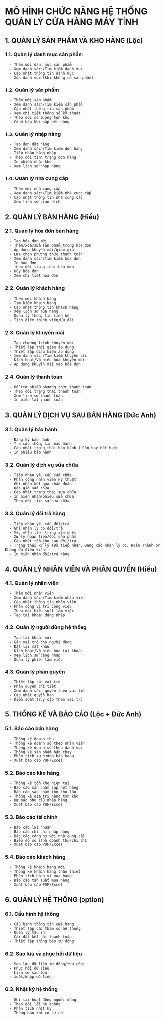 # MÔ HÌNH CHỨC NĂNG HỆ THỐNG QUẢN LÝ CỬA HÀNG MÁY TÍNH

## 1. QUẢN LÝ SẢN PHẨM VÀ KHO HÀNG (Lộc)
   ### 1.1. Quản lý danh mục sản phẩm
      - Thêm mới danh mục sản phẩm
      - Xem danh sách/Tìm kiếm danh mục
      - Cập nhật thông tin danh mục
      - Xóa danh mục (khi không có sản phẩm)

   ### 1.2. Quản lý sản phẩm
      - Thêm mới sản phẩm
      - Xem danh sách/Tìm kiếm sản phẩm
      - Cập nhật thông tin sản phẩm
      - Xem chi tiết thông số kỹ thuật
      - Theo dõi số lượng tồn kho
      - Cảnh báo khi sắp hết hàng

   ### 1.3. Quản lý nhập hàng
      - Tạo đơn đặt hàng
      - Xem danh sách/Tìm kiếm đơn hàng
      - Tiếp nhận hàng nhập
      - Theo dõi tình trạng đơn hàng
      - In phiếu nhập kho
      - Xem lịch sử nhập hàng

   ### 1.4. Quản lý nhà cung cấp
      - Thêm mới nhà cung cấp
      - Xem danh sách/Tìm kiếm nhà cung cấp
      - Cập nhật thông tin nhà cung cấp
      - Xem lịch sử giao dịch

## 2. QUẢN LÝ BÁN HÀNG (Hiếu)
   ### 2.1. Quản lý hóa đơn bán hàng
      - Tạo hóa đơn mới
      - Thêm/xóa/sửa sản phẩm trong hóa đơn
      - Áp dụng khuyến mãi/giảm giá
      - Lựa chọn phương thức thanh toán
      - Xem danh sách/Tìm kiếm hóa đơn
      - In hóa đơn
      - Theo dõi trạng thái hóa đơn
      - Hủy hóa đơn
      - Xem chi tiết hóa đơn

   ### 2.2. Quản lý khách hàng
      - Thêm mới khách hàng
      - Tìm kiếm khách hàng
      - Cập nhật thông tin khách hàng
      - Xem lịch sử mua hàng
      - Quản lý thông tin liên hệ
      - Tích điểm thành viên/Ưu đãi

   ### 2.3. Quản lý khuyến mãi
      - Tạo chương trình khuyến mãi
      - Thiết lập thời gian áp dụng
      - Thiết lập điều kiện áp dụng
      - Xem danh sách/Tìm kiếm khuyến mãi
      - Kích hoạt/Vô hiệu hóa khuyến mãi
      - Áp dụng khuyến mãi vào hóa đơn

   ### 2.4. Quản lý thanh toán
      - Hỗ trợ nhiều phương thức thanh toán
      - Theo dõi trạng thái thanh toán
      - Xem lịch sử thanh toán
      - In biên lai thanh toán

## 3. QUẢN LÝ DỊCH VỤ SAU BÁN HÀNG (Đức Anh)
   ### 3.1. Quản lý bảo hành
      - Đăng ký bảo hành
      - Tra cứu thông tin bảo hành
      - Cập nhật trạng thái bảo hành ( Còn hay Hết hạn)
      - In phiếu bảo hành

   ### 3.2. Quản lý dịch vụ sửa chữa
      - Tiếp nhận yêu cầu sửa chữa
      - Phân công nhân viên kỹ thuật
      - Ghi nhận kết quả chẩn đoán
      - Báo giá sửa chữa
      - Cập nhật trạng thái sửa chữa
      - In biên nhận/phiếu sửa chữa
      - Theo dõi lịch sử sửa chữa

   ### 3.3. Quản lý đổi trả hàng
      - Tiếp nhận yêu cầu đổi/trả
      - Ghi nhận lý do đổi/trả
      - Xác nhận tình trạng sản phẩm
      - Xử lý hoàn tiền/đổi sản phẩm
      - Cập nhật tồn kho sau đổi/trả
      - Trạng thái xử lý (Đã tiếp nhận, Đang xác nhận lý do, Hoàn Thành or Không đủ điều kiện)
      - In biên nhận đổi/trả hàng

## 4. QUẢN LÝ NHÂN VIÊN VÀ PHÂN QUYỀN (Hiếu)
   ### 4.1. Quản lý nhân viên
      - Thêm mới nhân viên
      - Xem danh sách/Tìm kiếm nhân viên
      - Cập nhật thông tin nhân viên
      - Phân công vị trí công việc
      - Theo dõi hiệu suất làm việc
      - Tạo tài khoản đăng nhập

   ### 4.2. Quản lý người dùng hệ thống
      - Tạo tài khoản mới
      - Gán vai trò cho người dùng
      - Đặt lại mật khẩu
      - Kích hoạt/Vô hiệu hóa tài khoản
      - Xem lịch sử đăng nhập
      - Quản lý phiên làm việc

   ### 4.3. Quản lý phân quyền
      - Thiết lập các vai trò
      - Phân quyền chi tiết
      - Xem danh sách quyền theo vai trò
      - Cập nhật quyền hạn
      - Kiểm soát truy cập theo vai trò

## 5. THỐNG KÊ VÀ BÁO CÁO (Lộc + Đức Anh)
   ### 5.1. Báo cáo bán hàng
      - Thống kê doanh thu
      - Thống kê doanh số theo nhân viên
      - Thống kê doanh số theo danh mục
      - Thống kê sản phẩm bán chạy
      - Phân tích xu hướng bán hàng
      - Xuất báo cáo PDF/Excel

   ### 5.2. Báo cáo kho hàng
      - Thống kê tồn kho hiện tại
      - Báo cáo sản phẩm sắp hết hàng
      - Báo cáo sản phẩm tồn kho lâu
      - Thống kê giá trị hàng tồn kho
      - Dự báo nhu cầu nhập hàng
      - Xuất báo cáo PDF/Excel

   ### 5.3. Báo cáo tài chính
      - Báo cáo lợi nhuận
      - Báo cáo chi phí nhập hàng
      - Báo cáo công nợ với nhà cung cấp
      - Biểu đồ so sánh doanh thu/chi phí
      - Xuất báo cáo PDF/Excel

   ### 5.4. Báo cáo khách hàng
      - Thống kê khách hàng mới
      - Thống kê khách hàng thân thiết
      - Phân tích hành vi mua hàng
      - Báo cáo tần suất mua hàng
      - Xuất báo cáo PDF/Excel

## 6. QUẢN LÝ HỆ THỐNG (option)
   ### 6.1. Cấu hình hệ thống
      - Cấu hình thông tin cửa hàng
      - Thiết lập các tham số hệ thống
      - Quản lý mẫu in
      - Cài đặt kết nối thanh toán
      - Thiết lập thông báo tự động

   ### 6.2. Sao lưu và phục hồi dữ liệu
      - Sao lưu dữ liệu tự động/thủ công
      - Phục hồi dữ liệu
      - Lịch sử sao lưu
      - Xuất/Nhập dữ liệu

   ### 6.3. Nhật ký hệ thống
      - Ghi lại hoạt động người dùng
      - Theo dõi lỗi hệ thống
      - Phân tích nhật ký
      - Thông báo khi có sự cố
